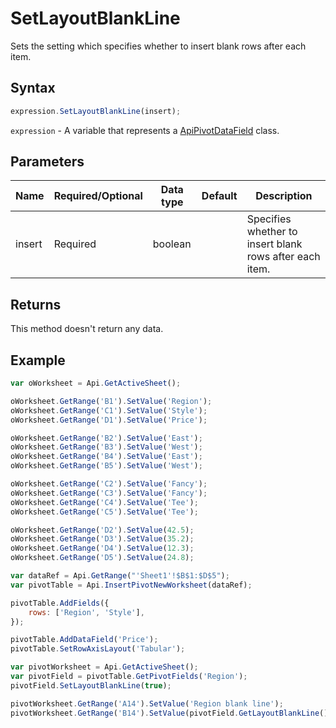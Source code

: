 # SetLayoutBlankLine

Sets the setting which specifies whether to insert blank rows after each item.

## Syntax

```javascript
expression.SetLayoutBlankLine(insert);
```

`expression` - A variable that represents a [ApiPivotDataField](../ApiPivotDataField.md) class.

## Parameters

| **Name** | **Required/Optional** | **Data type** | **Default** | **Description** |
| ------------- | ------------- | ------------- | ------------- | ------------- |
| insert | Required | boolean |  | Specifies whether to insert blank rows after each item. |

## Returns

This method doesn't return any data.

## Example



```javascript
var oWorksheet = Api.GetActiveSheet();

oWorksheet.GetRange('B1').SetValue('Region');
oWorksheet.GetRange('C1').SetValue('Style');
oWorksheet.GetRange('D1').SetValue('Price');

oWorksheet.GetRange('B2').SetValue('East');
oWorksheet.GetRange('B3').SetValue('West');
oWorksheet.GetRange('B4').SetValue('East');
oWorksheet.GetRange('B5').SetValue('West');

oWorksheet.GetRange('C2').SetValue('Fancy');
oWorksheet.GetRange('C3').SetValue('Fancy');
oWorksheet.GetRange('C4').SetValue('Tee');
oWorksheet.GetRange('C5').SetValue('Tee');

oWorksheet.GetRange('D2').SetValue(42.5);
oWorksheet.GetRange('D3').SetValue(35.2);
oWorksheet.GetRange('D4').SetValue(12.3);
oWorksheet.GetRange('D5').SetValue(24.8);

var dataRef = Api.GetRange("'Sheet1'!$B$1:$D$5");
var pivotTable = Api.InsertPivotNewWorksheet(dataRef);

pivotTable.AddFields({
	rows: ['Region', 'Style'],
});

pivotTable.AddDataField('Price');
pivotTable.SetRowAxisLayout('Tabular');

var pivotWorksheet = Api.GetActiveSheet();
var pivotField = pivotTable.GetPivotFields('Region');
pivotField.SetLayoutBlankLine(true);

pivotWorksheet.GetRange('A14').SetValue('Region blank line');
pivotWorksheet.GetRange('B14').SetValue(pivotField.GetLayoutBlankLine());

```
